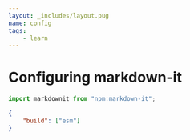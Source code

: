 ```yaml
---
layout: _includes/layout.pug
name: config
tags: 
    - learn
---
```

# Configuring markdown-it

```ts
import markdownit from "npm:markdown-it";
```

```json
{
    "build": ["esm"]
}
```
